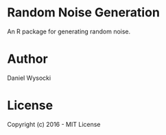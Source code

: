 # Random Noise Generation

An R package for generating random noise.


# Author

Daniel Wysocki


# License

Copyright (c) 2016 - MIT License
